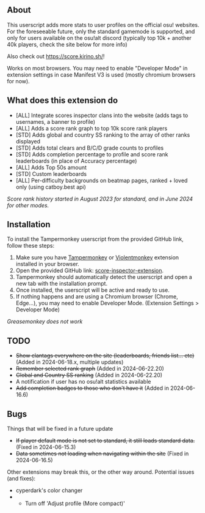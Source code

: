 ## About

This userscript adds more stats to user profiles on the official osu! websites.
For the foreseeable future, only the standard gamemode is supported, and only for users available on the osu!alt discord (typically top 10k + another 40k players, check the site below for more info)

Also check out https://score.kirino.sh/!

Works on most browsers. You may need to enable "Developer Mode" in extension settings in case Manifest V3 is used (mostly chromium browsers for now).

## What does this extension do
- [ALL] Integrate scores inspector clans into the website (adds tags to usernames, a banner to profile)
- [ALL] Adds a score rank graph to top 10k score rank players
- [STD] Adds global and country SS ranking to the array of other ranks displayed
- [STD] Adds total clears and B/C/D grade counts to profiles
- [STD] Adds completion percentage to profile and score rank leaderboards (in place of Accuracy percentage)
- [ALL] Adds Top 50s amount
- [STD] Custom leaderboards
- [ALL] Per-difficulty backgrounds on beatmap pages, ranked + loved only (using catboy.best api)

*Score rank history started in August 2023 for standard, and in June 2024 for other modes.*

## Installation

To install the Tampermonkey userscript from the provided GitHub link, follow these steps:

1. Make sure you have [Tampermonkey](https://www.tampermonkey.net/) or [Violentmonkey](https://violentmonkey.github.io/) extension installed in your browser.
2. Open the provided GitHub link: [score-inspector-extension](https://github.com/darkchii/score-inspector-extension/raw/main/inspector.user.js).
3. Tampermonkey should automatically detect the userscript and open a new tab with the installation prompt.
4. Once installed, the userscript will be active and ready to use.
5. If nothing happens and are using a Chromium browser (Chrome, Edge...), you may need to enable Developer Mode. (Extension Settings > Developer Mode)

*Greasemonkey does not work*

## TODO
- ~~Show clantags everywhere on the site (leaderboards, friends list... etc)~~ (Added in 2024-06-18.x, multiple updates)
- ~~Remember selected rank graph~~ (Added in 2024-06-22.20)
- ~~Global and Country SS ranking~~ (Added in 2024-06-22.20)
- A notification if user has no osu!alt statistics available
- ~~Add completion badges to those who don't have it~~ (Added in 2024-06-16.6)

## Bugs
Things that will be fixed in a future update
- ~~If player default mode is not set to standard, it still loads standard data.~~ (Fixed in 2024-06-15.3)
- ~~Data sometimes not loading when navigating within the site~~ (Fixed in 2024-06-16.5)

Other extensions may break this, or the other way around. Potential issues (and fixes):

- cyperdark's color changer
- - Turn off 'Adjust profile (More compact)'
